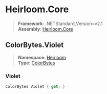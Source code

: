 # Heirloom.Core

> **Framework**: .NETStandard,Version=v2.1  
> **Assembly**: [Heirloom.Core][0]  

## ColorBytes.Violet

> **Namespace**: [Heirloom][0]  
> **Type**: [ColorBytes][1]  

### Violet

```cs
ColorBytes Violet { get; }
```

[0]: ../Heirloom.Core.md
[1]: Heirloom.ColorBytes.md
